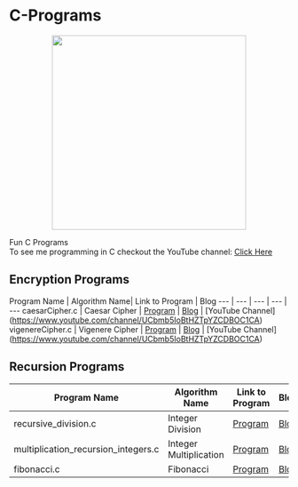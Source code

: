 C-Programs
==========
<p align="center">
  <img src="https://encrypted-tbn3.gstatic.com/images?q=tbn:ANd9GcTE9OJQv6zC8LkDg3vRmhZ6L8c7kFqHIvxJ-lci99wjfD1koZVu" width="350"/>
</p>
Fun C Programs <br>
To see me programming in C checkout the YouTube channel: <a target="_blank" href="https://www.youtube.com/channel/UCbmb5IoBtHZTpYZCDBOC1CA">Click Here</a>

## Encryption Programs
Program Name | Algorithm Name| Link to Program | Blog
--- | --- | --- | --- | ---
caesarCipher.c |  Caesar Cipher |  [Program](https://github.com/randerson112358/C-Programs/blob/master/caesar.c) | [Blog](https://medium.com/@randerson112358/programming-encryption-algorithms-520cb98c039d) | [YouTube Channel] (https://www.youtube.com/channel/UCbmb5IoBtHZTpYZCDBOC1CA)
vigenereCipher.c | Vigenere Cipher |  [Program](https://github.com/randerson112358/C-Programs/blob/master/vigenere.c) | [Blog](https://medium.com/@randerson112358/programming-encryption-algorithms-520cb98c039d) | [YouTube Channel] (https://www.youtube.com/channel/UCbmb5IoBtHZTpYZCDBOC1CA)

## Recursion Programs
Program Name | Algorithm Name| Link to Program | Blog
--- | --- | --- | ---
recursive_division.c |  Integer Division |  [Program](https://github.com/randerson112358/C-Programs/blob/master/recursive_division.c) | [Blog](https://medium.com/@randerson112358/recurrence-relation-475d4a4eaed1")
multiplication_recursion_integers.c | Integer Multiplication |  [Program](https://github.com/randerson112358/C-Programs/blob/master/multiplication_recursion_integers.c) | [Blog](https://medium.com/@randerson112358/recurrence-relation-475d4a4eaed1)
fibonacci.c | Fibonacci |  [Program](https://github.com/randerson112358/C-Programs/blob/master/fibonacci.c) | [Blog](https://medium.com/@randerson112358/recurrence-relation-475d4a4eaed1)
